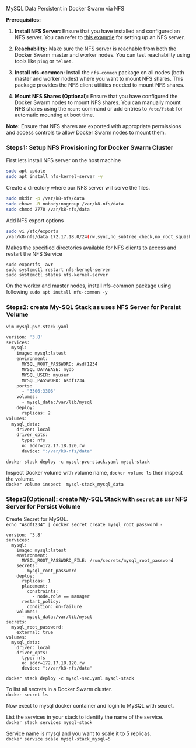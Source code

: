 
MySQL Data Persistent in Docker Swarm via NFS

**Prerequisites:**

1. **Install NFS Server:** Ensure that you have installed and configured an NFS server. You can refer to [this example](https://github.com/nasirnjs/k8s-cluster-setup/blob/main/dynamic-nfs-provisioning_k8s.md) for setting up an NFS server.

2. **Reachability:** Make sure the NFS server is reachable from both the Docker Swarm master and worker nodes. You can test reachability using tools like `ping` or `telnet`.

3. **Install nfs-common:** Install the `nfs-common` package on all nodes (both master and worker nodes) where you want to mount NFS shares. This package provides the NFS client utilities needed to mount NFS shares.

4. **Mount NFS Shares (Optional):** Ensure that you have configured the Docker Swarm nodes to mount NFS shares. You can manually mount NFS shares using the `mount` command or add entries to `/etc/fstab` for automatic mounting at boot time.

**Note:** Ensure that NFS shares are exported with appropriate permissions and access controls to allow Docker Swarm nodes to mount them.

### Steps1: Setup  NFS Provisioning for Docker Swarm Cluster

First lets install NFS server on the host machine
```bash
sudo apt update
sudo apt install nfs-kernel-server -y
```
Create a directory where our NFS server will serve the files.
```bash
sudo mkdir -p /var/k8-nfs/data
sudo chown -R nobody:nogroup /var/k8-nfs/data
sudo chmod 2770 /var/k8-nfs/data
```

Add NFS export options
```bash
sudo vi /etc/exports	
/var/k8-nfs/data 172.17.18.0/24(rw,sync,no_subtree_check,no_root_squash,no_all_squash)
```

Makes the specified directories available for NFS clients to access and restart the NFS Service
```
sudo exportfs -avr
sudo systemctl restart nfs-kernel-server
sudo systemctl status nfs-kernel-server
```

On the worker and master nodes, install nfs-common package using following
`sudo apt install nfs-common -y`


### Steps2: create My-SQL Stack as uses NFS Server for Persist Volume

`vim mysql-pvc-stack.yaml`
```bash
version: '3.8'
services:
  mysql:
    image: mysql:latest
    environment:
      MYSQL_ROOT_PASSWORD: Asdf1234
      MYSQL_DATABASE: mydb
      MYSQL_USER: myuser
      MYSQL_PASSWORD: Asdf1234
    ports:
      - "3306:3306"
    volumes:
      - mysql_data:/var/lib/mysql
    deploy:
      replicas: 2
volumes:
  mysql_data:
    driver: local
    driver_opts:
      type: nfs
      o: addr=172.17.18.120,rw
      device: ":/var/k8-nfs/data"
```

`docker stack deploy -c mysql-pvc-stack.yaml mysql-stack`

Inspect Docker volume with volume name, `docker volume ls` then inspect the volume.\
`docker volume inspect  mysql-stack_mysql_data`


### Steps3(Optional): create My-SQL Stack with `secret` as usr NFS Server for Persist Volume

Create Secret for MySQL.\
`echo "Asdf1234" | docker secret create mysql_root_password -`

```
version: '3.8'
services:
  mysql:
    image: mysql:latest
    environment:
      MYSQL_ROOT_PASSWORD_FILE: /run/secrets/mysql_root_password
    secrets:
      - mysql_root_password
    deploy:
      replicas: 1
      placement:
        constraints:
          - node.role == manager
      restart_policy:
        condition: on-failure
    volumes:
      - mysql_data:/var/lib/mysql
secrets:
  mysql_root_password:
    external: true
volumes:
  mysql_data:
    driver: local
    driver_opts:
      type: nfs
      o: addr=172.17.18.120,rw
      device: ":/var/k8-nfs/data"
```
`docker stack deploy -c mysql-sec.yaml mysql-stack`

To list all secrets in a Docker Swarm cluster.\
`docker secret ls`

Now exect to mysql docker container and login to MySQL with secret.

List the services in your stack to identify the name of the service.\
`docker stack services mysql-stack`

Service name is mysql and you want to scale it to 5 replicas.\
`docker service scale mysql-stack_mysql=5`


